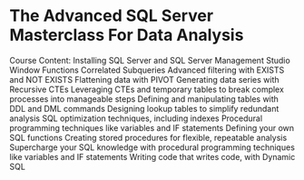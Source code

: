  # The Advanced SQL Server Masterclass For Data Analysis

Course Content:
    Installing SQL Server and SQL Server Management Studio
    Window Functions
    Correlated Subqueries
    Advanced filtering with EXISTS and NOT EXISTS
    Flattening data with PIVOT
    Generating data series with Recursive CTEs
    Leveraging CTEs and temporary tables to break complex processes into manageable steps
    Defining and manipulating tables with DDL and DML commands
    Designing lookup tables to simplify redundant analysis
    SQL optimization techniques, including indexes
    Procedural programming techniques like variables and IF statements
    Defining your own SQL functions
    Creating stored procedures for flexible, repeatable analysis
    Supercharge your SQL knowledge with procedural programming techniques like variables and IF statements
    Writing code that writes code, with Dynamic SQL

